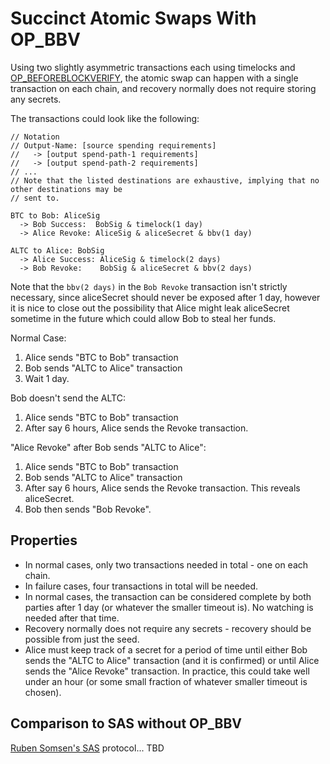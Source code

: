 # Succinct Atomic Swaps With OP_BBV

Using two slightly asymmetric transactions each using timelocks and [OP_BEFOREBLOCKVERIFY](bip-beforeblockverify.md), the atomic swap can happen with a single transaction on each chain, and recovery normally does not require storing any secrets.

The transactions could look like the following:

```
// Notation
// Output-Name: [source spending requirements]
//   -> [output spend-path-1 requirements]
//   -> [output spend-path-2 requirements]
// ... 
// Note that the listed destinations are exhaustive, implying that no other destinations may be
// sent to.

BTC to Bob: AliceSig 
  -> Bob Success:  BobSig & timelock(1 day) 
  -> Alice Revoke: AliceSig & aliceSecret & bbv(1 day)

ALTC to Alice: BobSig 
  -> Alice Success: AliceSig & timelock(2 days)
  -> Bob Revoke:    BobSig & aliceSecret & bbv(2 days) 
```

Note that the `bbv(2 days)` in the `Bob Revoke` transaction isn't strictly necessary, since aliceSecret should never be exposed after 1 day, however it is nice to close out the possibility that Alice might leak aliceSecret sometime in the future which could allow Bob to steal her funds. 

Normal Case:

1. Alice sends "BTC to Bob" transaction
2. Bob sends "ALTC to Alice" transaction
3. Wait 1 day.

Bob doesn't send the ALTC:

1. Alice sends "BTC to Bob" transaction
3. After say 6 hours, Alice sends the Revoke transaction.

"Alice Revoke" after Bob sends "ALTC to Alice":

1. Alice sends "BTC to Bob" transaction
2. Bob sends "ALTC to Alice" transaction
3. After say 6 hours, Alice sends the Revoke transaction. This reveals aliceSecret.
4. Bob then sends "Bob Revoke".

## Properties

* In normal cases, only two transactions needed in total - one on each chain.
* In failure cases, four transactions in total will be needed.
* In normal cases, the transaction can be considered complete by both parties after 1 day (or whatever the smaller timeout is). No watching is needed after that time. 
* Recovery normally does not require any secrets - recovery should be possible from just the seed.
* Alice must keep track of a secret for a period of time until either Bob sends the "ALTC to Alice" transaction (and it is confirmed) or until Alice sends the "Alice Revoke" transaction. In practice, this could take well under an hour (or some small fraction of whatever smaller timeout is chosen). 

## Comparison to SAS without OP_BBV

[Ruben Somsen's SAS](https://gist.github.com/RubenSomsen/8853a66a64825716f51b409be528355f) protocol... TBD